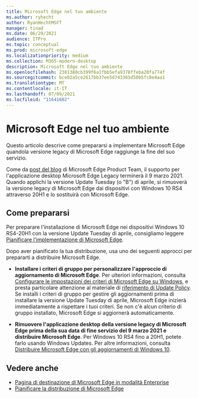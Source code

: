 ```yaml
---
title: Microsoft Edge nel tuo ambiente
ms.author: ryhecht
author: RyanHechtMSFT
manager: tinad
ms.date: 06/29/2021
audience: ITPro
ms.topic: conceptual
ms.prod: microsoft-edge
ms.localizationpriority: medium
ms.collection: M365-modern-desktop
description: Microsoft Edge nel tuo ambiente
ms.openlocfilehash: 2381380cb399f6a1fbb5efa9378ffeba20fa774f
ms.sourcegitcommit: bce02a5ce2617bb37ee5d743365d50b5fc8e4aa1
ms.translationtype: MT
ms.contentlocale: it-IT
ms.lasthandoff: 07/09/2021
ms.locfileid: "11641602"
---
```

# <a name="microsoft-edge-in-your-environment"></a>Microsoft Edge nel tuo ambiente

Questo articolo descrive come prepararsi a implementare Microsoft Edge quandola versione legacy di Microsoft Edge raggiunge la fine del suo servizio.

Come da [post del blog](https://aka.ms/EdgeLegacyEOS) di Microsoft Edge Product Team, il supporto per l'applicazione desktop Microsoft Edge Legacy terminerà il 9 marzo 2021. Quando applichi la versione Update Tuesday (o "B") di aprile, si rimuoverà la versione legacy di Microsoft Edge dai dispositivi con Windows 10 RS4 attraverso 20H1 e lo sostituirà con Microsoft Edge.

## <a name="how-to-prepare"></a>Come prepararsi

Per preparare l'installazione di Microsoft Edge nei dispositivi Windows 10 RS4-20H1 con la versione Update Tuesday di aprile, consigliamo leggere [Pianificare l’implementazione di Microsoft Edge](deploy-edge-plan-deployment.md).

Dopo aver pianificato la tua distribuzione, usa uno dei seguenti approcci per prepararti a distribuire Microsoft Edge.

- **Installare i criteri di gruppo per personalizzare l'approccio di aggiornamento di Microsoft Edge**. Per ulteriori informazioni, consulta [Configurare le impostazioni dei criteri di Microsoft Edge su Windows](configure-microsoft-edge.md), e presta particolare attenzione al materiale di [riferimento di Update Policy](microsoft-edge-update-policies.md). Se installi i criteri di gruppo per gestire gli aggiornamenti prima di installare la versione Update Tuesday di aprile, Microsoft Edge inizierà immediatamente a rispettare i tuoi criteri. Se non c'è alcun criterio di gruppo installato, Microsoft Edge si aggiornerà automaticamente.

- **Rimuovere l'applicazione desktop della versione legacy di Microsoft Edge prima della sua data di fine servizio del 9 marzo 2021 e distribuire Microsoft Edge**. Per Windows 10 RS4 fino a 20H1, potete farlo usando Windows Updates. Per altre informazioni, consulta [Distribuire Microsoft Edge con gli aggiornamenti di Windows 10](deploy-edge-with-windows-10-updates.md).

## <a name="see-also"></a>Vedere anche

- [Pagina di destinazione di Microsoft Edge in modalità Enterprise](https://aka.ms/EdgeEnterprise)
- [Pianificare la distribuzione di Microsoft Edge](deploy-edge-plan-deployment.md)